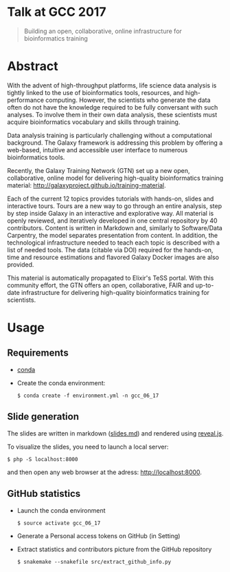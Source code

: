 Talk at GCC 2017
================

> Building an open, collaborative, online infrastructure for bioinformatics training

# Abstract

With the advent of high-throughput platforms, life science data analysis is tightly linked to the use of bioinformatics tools, resources, and high-performance computing. However, the scientists who generate the data often do not have the knowledge required to be fully conversant with such analyses. To involve them in their own data analysis, these scientists must acquire bioinformatics vocabulary and skills through training.

Data analysis training is particularly challenging without a computational background. The Galaxy framework is addressing this problem by offering a web-based, intuitive and accessible user interface to numerous bioinformatics tools.

Recently, the Galaxy Training Network (GTN) set up a new open, collaborative, online model for delivering high-quality bioinformatics training material: http://galaxyproject.github.io/training-material.

Each of the current 12 topics provides tutorials with hands-on, slides and interactive tours. Tours are a new way to go through an entire analysis, step by step inside Galaxy in an interactive and explorative way. All material is openly reviewed, and iteratively developed in one central repository by 40 contributors. Content is written in Markdown and, similarly to Software/Data Carpentry, the model separates presentation from content. In addition, the technological infrastructure needed to teach each topic is described with a list of needed tools. The data (citable via DOI) required for the hands-on, time and resource estimations and flavored Galaxy Docker images are also provided.

This material is automatically propagated to Elixir's TeSS portal. With this community effort, the GTN offers an open, collaborative, FAIR and up-to-date infrastructure for delivering high-quality bioinformatics training for scientists.

# Usage

## Requirements

- [conda]()
- Create the conda environment:

    ```
    $ conda create -f environment.yml -n gcc_06_17
    ```

## Slide generation

The slides are written in markdown ([slides.md](slides.md)) and rendered using [reveal.js](https://github.com/hakimel/reveal.js/).

To visualize the slides, you need to launch a local server:

```
$ php -S localhost:8000
```

and then open any web browser at the adress: [http://localhost:8000](http://localhost:8000).

## GitHub statistics

- Launch the conda environment

    ```
    $ source activate gcc_06_17
    ```

- Generate a Personal access tokens on GitHub (in Setting)
    
- Extract statistics and contributors picture from the GitHub repository

    ```
    $ snakemake --snakefile src/extract_github_info.py
    ```

